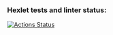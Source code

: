 ### Hexlet tests and linter status:
[![Actions Status](https://github.com/krasnogorov95/qa-engineer-project-84/actions/workflows/hexlet-check.yml/badge.svg)](https://github.com/krasnogorov95/qa-engineer-project-84/actions)